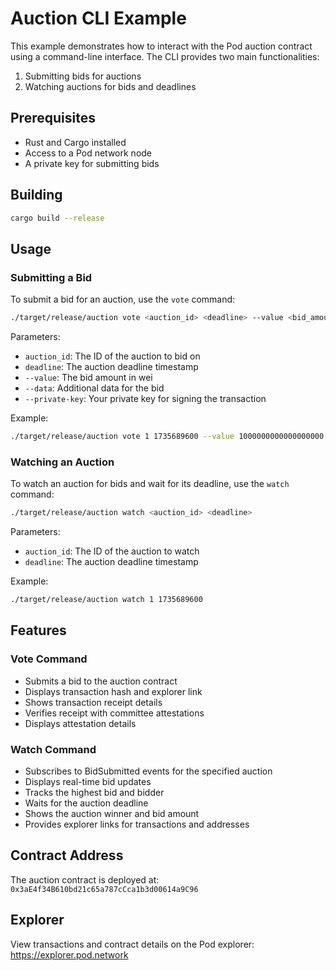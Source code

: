 # Auction CLI Example

This example demonstrates how to interact with the Pod auction contract using a command-line interface. The CLI provides two main functionalities:

1. Submitting bids for auctions
2. Watching auctions for bids and deadlines

## Prerequisites

- Rust and Cargo installed
- Access to a Pod network node
- A private key for submitting bids

## Building

```bash
cargo build --release
```

## Usage

### Submitting a Bid

To submit a bid for an auction, use the `vote` command:

```bash
./target/release/auction vote <auction_id> <deadline> --value <bid_amount> --data <bid_data> --private-key <your_private_key>
```

Parameters:
- `auction_id`: The ID of the auction to bid on
- `deadline`: The auction deadline timestamp
- `--value`: The bid amount in wei
- `--data`: Additional data for the bid
- `--private-key`: Your private key for signing the transaction

Example:
```bash
./target/release/auction vote 1 1735689600 --value 1000000000000000000 --data "My bid" --private-key 0x123...
```

### Watching an Auction

To watch an auction for bids and wait for its deadline, use the `watch` command:

```bash
./target/release/auction watch <auction_id> <deadline>
```

Parameters:
- `auction_id`: The ID of the auction to watch
- `deadline`: The auction deadline timestamp

Example:
```bash
./target/release/auction watch 1 1735689600
```

## Features

### Vote Command
- Submits a bid to the auction contract
- Displays transaction hash and explorer link
- Shows transaction receipt details
- Verifies receipt with committee attestations
- Displays attestation details

### Watch Command
- Subscribes to BidSubmitted events for the specified auction
- Displays real-time bid updates
- Tracks the highest bid and bidder
- Waits for the auction deadline
- Shows the auction winner and bid amount
- Provides explorer links for transactions and addresses

## Contract Address

The auction contract is deployed at: `0x3aE4f34B610bd21c65a787cCca1b3d00614a9C96`

## Explorer

View transactions and contract details on the Pod explorer:
https://explorer.pod.network 